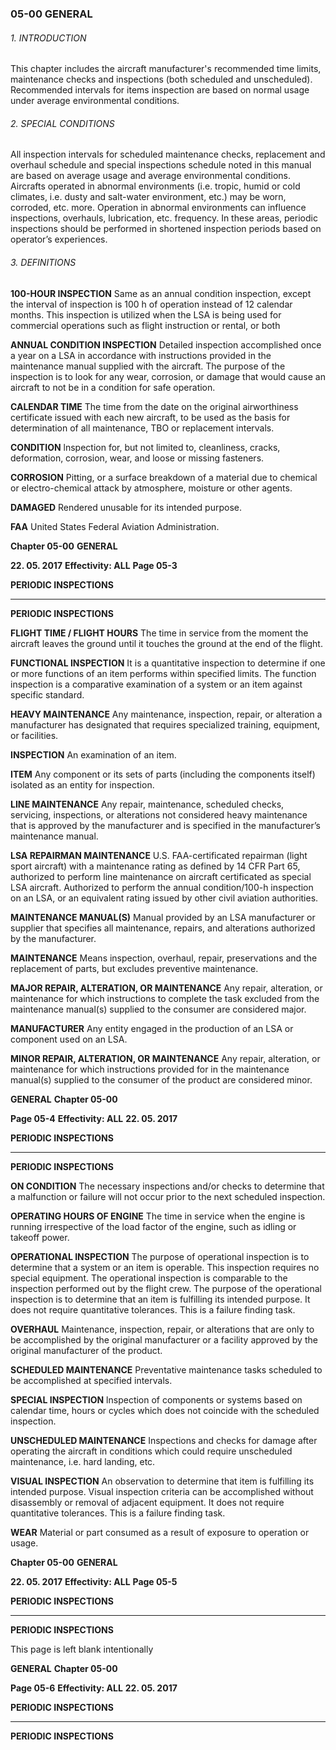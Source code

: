 ### 05-00 GENERAL

###### 1. INTRODUCTION
This chapter includes the aircraft manufacturer's recommended time limits, maintenance checks and inspections (both scheduled and unscheduled).
Recommended intervals for items inspection are based on normal usage under average environmental conditions.

###### 2. SPECIAL CONDITIONS
All inspection intervals for scheduled maintenance checks, replacement and overhaul
schedule and special inspections schedule noted in this manual are based on average usage and average environmental conditions. Aircrafts operated in abnormal environments (i.e. tropic, humid or cold climates, i.e. dusty and salt-water environment,
etc.) may be worn, corroded, etc. more. Operation in abnormal environments can influence inspections, overhauls, lubrication, etc. frequency.
In these areas, periodic inspections should be performed in shortened inspection periods based on operator’s experiences.

###### 3. DEFINITIONS

**100-HOUR INSPECTION**
Same as an annual condition inspection, except the interval of inspection is 100 h of
operation instead of 12 calendar months. This inspection is utilized when the LSA is
being used for commercial operations such as flight instruction or rental, or both

**ANNUAL CONDITION INSPECTION**
Detailed inspection accomplished once a year on a LSA in accordance with instructions provided in the maintenance manual supplied with the aircraft. The purpose of
the inspection is to look for any wear, corrosion, or damage that would cause an aircraft to not be in a condition for safe operation.

**CALENDAR TIME**
The time from the date on the original airworthiness certificate issued with each new
aircraft, to be used as the basis for determination of all maintenance, TBO or replacement intervals.

**CONDITION**
lnspection for, but not limited to, cleanliness, cracks, deformation, corrosion, wear,
and loose or missing fasteners.

**CORROSION**
Pitting, or a surface breakdown of a material due to chemical or electro-chemical attack by atmosphere, moisture or other agents.

**DAMAGED**
Rendered unusable for its intended purpose.

**FAA**
United States Federal Aviation Administration.

**Chapter 05-00** **GENERAL**

**22. 05. 2017** **Effectivity: ALL** **Page 05-3**


**PERIODIC INSPECTIONS**


-----

**PERIODIC INSPECTIONS**

**FLIGHT TIME / FLIGHT HOURS**
The time in service from the moment the aircraft leaves the ground until it touches
the ground at the end of the flight.

**FUNCTIONAL INSPECTION**
It is a quantitative inspection to determine if one or more functions of an item performs within specified limits. The function inspection is a comparative examination of
a system or an item against specific standard.

**HEAVY MAINTENANCE**
Any maintenance, inspection, repair, or alteration a manufacturer has designated that
requires specialized training, equipment, or facilities.

**INSPECTION**
An examination of an item.

**ITEM**
Any component or its sets of parts (including the components itself) isolated as an
entity for inspection.

**LINE MAINTENANCE**
Any repair, maintenance, scheduled checks, servicing, inspections, or alterations not
considered heavy maintenance that is approved by the manufacturer and is specified
in the manufacturer’s maintenance manual.

**LSA REPAIRMAN MAINTENANCE**
U.S. FAA-certificated repairman (light sport aircraft) with a maintenance rating as defined by 14 CFR Part 65, authorized to perform line maintenance on aircraft certificated as special LSA aircraft. Authorized to perform the annual condition/100-h inspection on an LSA, or an equivalent rating issued by other civil aviation authorities.

**MAINTENANCE MANUAL(S)**
Manual provided by an LSA manufacturer or supplier that specifies all maintenance,
repairs, and alterations authorized by the manufacturer.

**MAINTENANCE**
Means inspection, overhaul, repair, preservations and the replacement of parts, but
excludes preventive maintenance.

**MAJOR REPAIR, ALTERATION, OR MAINTENANCE**
Any repair, alteration, or maintenance for which instructions to complete the task excluded from the maintenance manual(s) supplied to the consumer are considered
major.

**MANUFACTURER**
Any entity engaged in the production of an LSA or component used on an LSA.

**MINOR REPAIR, ALTERATION, OR MAINTENANCE**
Any repair, alteration, or maintenance for which instructions provided for in the
maintenance manual(s) supplied to the consumer of the product are considered minor.

**GENERAL** **Chapter 05-00**

**Page 05-4** **Effectivity: ALL** **22. 05. 2017**


**PERIODIC INSPECTIONS**


-----

**PERIODIC INSPECTIONS**

**ON CONDITION**
The necessary inspections and/or checks to determine that a malfunction or failure
will not occur prior to the next scheduled inspection.

**OPERATING HOURS OF ENGINE**
The time in service when the engine is running irrespective of the load factor of the
engine, such as idling or takeoff power.

**OPERATIONAL INSPECTION**
The purpose of operational inspection is to determine that a system or an item is operable. This inspection requires no special equipment. The operational inspection is
comparable to the inspection performed out by the flight crew. The purpose of the
operational inspection is to determine that an item is fulfilling its intended purpose. It
does not require quantitative tolerances. This is a failure finding task.

**OVERHAUL**
Maintenance, inspection, repair, or alterations that are only to be accomplished by
the original manufacturer or a facility approved by the original manufacturer of the
product.

**SCHEDULED MAINTENANCE**
Preventative maintenance tasks scheduled to be accomplished at specified intervals.

**SPECIAL INSPECTION**
lnspection of components or systems based on calendar time, hours or cycles which
does not coincide with the scheduled inspection.

**UNSCHEDULED MAINTENANCE**
Inspections and checks for damage after operating the aircraft in conditions which
could require unscheduled maintenance, i.e. hard landing, etc.

**VISUAL INSPECTION**
An observation to determine that item is fulfilling its intended purpose. Visual inspection criteria can be accomplished without disassembly or removal of adjacent equipment. It does not require quantitative tolerances. This is a failure finding task.

**WEAR**
Material or part consumed as a result of exposure to operation or usage.

**Chapter 05-00** **GENERAL**

**22. 05. 2017** **Effectivity: ALL** **Page 05-5**


**PERIODIC INSPECTIONS**


-----

**PERIODIC INSPECTIONS**

This page is left blank intentionally

**GENERAL** **Chapter 05-00**

**Page 05-6** **Effectivity: ALL** **22. 05. 2017**


**PERIODIC INSPECTIONS**


-----

**PERIODIC INSPECTIONS**


